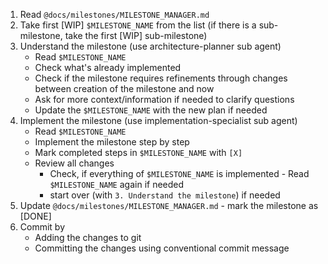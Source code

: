 1. Read `@docs/milestones/MILESTONE_MANAGER.md`
2. Take first [WIP] `$MILESTONE_NAME` from the list (if there is a sub-milestone, take the first [WIP] sub-milestone)
3. Understand the milestone (use architecture-planner sub agent)
    - Read `$MILESTONE_NAME`
    - Check what's already implemented
    - Check if the milestone requires refinements through changes between creation of the milestone and now
    - Ask for more context/information if needed to clarify questions
    - Update the `$MILESTONE_NAME` with the new plan if needed
4. Implement the milestone (use implementation-specialist sub agent)
    - Read `$MILESTONE_NAME`
    - Implement the milestone step by step
    - Mark completed steps in `$MILESTONE_NAME` with `[X]`
    - Review all changes
      - Check, if everything of `$MILESTONE_NAME` is implemented - Read `$MILESTONE_NAME` again if needed
      - start over (with `3. Understand the milestone`) if needed
5. Update `@docs/milestones/MILESTONE_MANAGER.md` - mark the milestone as [DONE]
6. Commit by
    - Adding the changes to git
    - Committing the changes using conventional commit message
